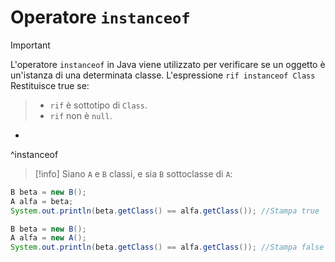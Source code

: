 # Operatore `instanceof`
>[!important]
L'operatore `instanceof` in Java viene utilizzato per verificare se un oggetto è un'istanza di una determinata classe.
L'espressione `rif instanceof Class`
Restituisce true se:
> - `rif` è  sottotipo di `Class`. 
> - `rif` non è `null`.
- 
^instanceof

>[!info] 
> Siano `A` e `B` classi, e sia `B` sottoclasse di `A`:

```java
B beta = new B();  
A alfa = beta;  
System.out.println(beta.getClass() == alfa.getClass()); //Stampa true
```

```java
B beta = new B();  
A alfa = new A();  
System.out.println(beta.getClass() == alfa.getClass()); //Stampa false
```
